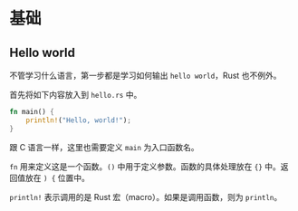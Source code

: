 # 基础

## Hello world

不管学习什么语言，第一步都是学习如何输出 `hello world`，Rust 也不例外。

首先将如下内容放入到 `hello.rs` 中。

```rust
fn main() {
    println!("Hello, world!");
}
```

跟 C 语言一样，这里也需要定义 `main` 为入口函数名。

`fn` 用来定义这是一个函数。`()` 中用于定义参数。函数的具体处理放在 `{}` 中。返回值放在 `) {` 位置中。

`println!` 表示调用的是 Rust 宏（macro）。如果是调用函数，则为 `println`。
